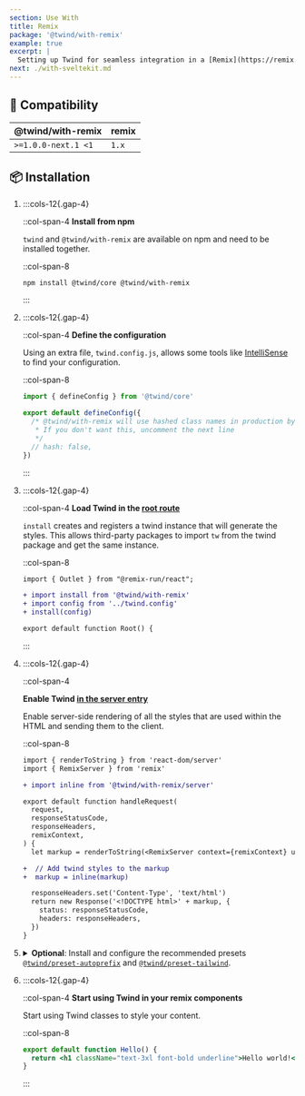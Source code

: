 ```yaml
---
section: Use With
title: Remix
package: '@twind/with-remix'
example: true
excerpt: |
  Setting up Twind for seamless integration in a [Remix](https://remix.run) project.
next: ./with-sveltekit.md
---
```


## 🤝 Compatibility

| @twind/with-remix   | remix |
| ------------------- | ----- |
| `>=1.0.0-next.1 <1` | `1.x` |

## 📦 Installation

1. :::cols-12{.gap-4}

   ::col-span-4
   **Install from npm**

   `twind` and `@twind/with-remix` are available on npm and need to be installed together.

   ::col-span-8

   ```sh
   npm install @twind/core @twind/with-remix
   ```

   :::

1. :::cols-12{.gap-4}

   ::col-span-4
   **Define the configuration**

   Using an extra file, `twind.config.js`, allows some tools like [IntelliSense](./installation) to find your configuration.

   ::col-span-8

   ```js title="twind.config.js"
   import { defineConfig } from '@twind/core'

   export default defineConfig({
     /* @twind/with-remix will use hashed class names in production by default
      * If you don't want this, uncomment the next line
      */
     // hash: false,
   })
   ```

   :::

1. :::cols-12{.gap-4}

   ::col-span-4
   **Load Twind in the [root route](https://remix.run/docs/en/v1/guides/routing#rendering-route-layout-hierarchies)**

   `install` creates and registers a twind instance that will generate the styles. This allows third-party packages to import `tw` from the twind package and get the same instance.

   ::col-span-8

   ```diff title="app/root.jsx"
   import { Outlet } from "@remix-run/react";

   + import install from '@twind/with-remix'
   + import config from '../twind.config'
   + install(config)

   export default function Root() {
   ```

   :::

1. :::cols-12{.gap-4}

   ::col-span-4

   **Enable Twind [in the server entry](https://remix.run/docs/en/v1/guides/migrating-react-router-app#creating-server-and-browser-entrypoints)**

   Enable server-side rendering of all the styles that are used within the HTML and sending them to the client.

   ::col-span-8

   ```diff title="app/entry.server.jsx"
   import { renderToString } from 'react-dom/server'
   import { RemixServer } from 'remix'

   + import inline from '@twind/with-remix/server'

   export default function handleRequest(
     request,
     responseStatusCode,
     responseHeaders,
     remixContext,
   ) {
     let markup = renderToString(<RemixServer context={remixContext} url={request.url} />)

   +  // Add twind styles to the markup
   +  markup = inline(markup)

     responseHeaders.set('Content-Type', 'text/html')
     return new Response('<!DOCTYPE html>' + markup, {
       status: responseStatusCode,
       headers: responseHeaders,
     })
   }
   ```

1. <details>
   <summary><strong>Optional</strong>: Install and configure the recommended presets <a href="./preset-autoprefix"><code>@twind/preset-autoprefix</code></a> and <a href="./preset-tailwind"><code>@twind/preset-tailwind</code></a>.</summary>

   :::cols-12{.gap-4}

   ::col-span-4
   **Install the presets**

   All presets are [available on npm](https://www.npmjs.com/search?q=keywords:twind-preset).

   ::col-span-8

   ```sh
   npm install @twind/preset-autoprefix @twind/preset-tailwind
   ```

   :::

   :::cols-12{.gap-4}

   ::col-span-4
   **Configure the presets**

   Each preset must be added to the `presets` array in the configuration.

   ::col-span-8

   ```js title="twind.config.js" [2-3,6]
   import { defineConfig } from '@twind/core'
   import presetAutoprefix from '@twind/preset-autoprefix'
   import presetTailwind from '@twind/preset-tailwind'

   export default defineConfig({
     presets: [presetAutoprefix(), presetTailwind()],
   })
   ```

   :::

   </details>

1. :::cols-12{.gap-4}

   ::col-span-4
   **Start using Twind in your remix components**

   Start using Twind classes to style your content.

   ::col-span-8

   ```jsx title="app/routes/index.jsx"
   export default function Hello() {
     return <h1 className="text-3xl font-bold underline">Hello world!</h1>
   }
   ```

   :::
